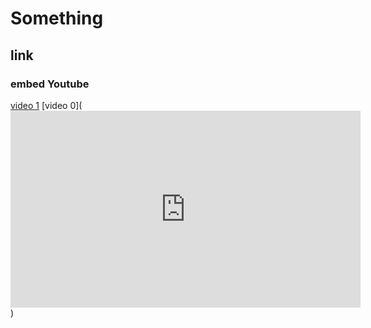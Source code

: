 # Something

## link


### embed Youtube

[video 1](https://www.youtube.com/embed/dQw4w9WgXcQ)
[video 0](<iframe width="560" height="315" src="https://www.youtube.com/embed/dQw4w9WgXcQ" frameborder="0" allow="autoplay; encrypted-media" allowfullscreen></iframe>)


